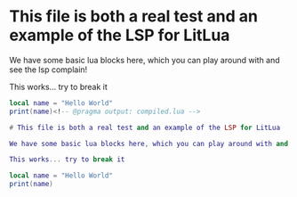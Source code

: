 <!-- @pragma output: compiled.lua -->

# This file is both a real test and an example of the LSP for LitLua

We have some basic lua blocks here, which you can play around with and see the lsp complain!

This works... try to break it

```lua
local name = "Hello World"
print(name)<!-- @pragma output: compiled.lua -->

# This file is both a real test and an example of the LSP for LitLua

We have some basic lua blocks here, which you can play around with and see the lsp complain!

This works... try to break it

local name = "Hello World"
print(name)
